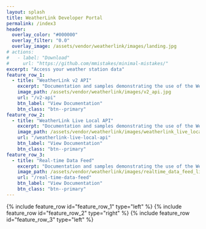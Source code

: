 ```yaml
---
layout: splash
title: WeatherLink Developer Portal
permalink: /index3
header:
  overlay_color: "#000000"
  overlay_filter: "0.0"
  overlay_image: /assets/vendor/weatherlink/images/landing.jpg
# actions:
#   - label: "Download"
#     url: "https://github.com/mmistakes/minimal-mistakes/"
excerpt: "Access your weather station data"
feature_row_1:
  - title: "WeatherLink v2 API"
    excerpt: "Documentation and samples demonstrating the use of the WeatherLink v2 API.<br><br>The WeatherLink v2 API can be used to access weather station metadata and weather observation data for WeatherLink connected weather stations you have access to."
    image_path: /assets/vendor/weatherlink/images/v2_api.jpg
    url: "/v2-api"
    btn_label: "View Documentation"
    btn_class: "btn--primary"
feature_row_2:
  - title: "WeatherLink Live Local API"
    excerpt: "Documentation and samples demonstrating the use of the WeatherLink Live Local API.<br><br>The WeatherLink Live Local API can be used to get current conditions directly from a WeatherLink Live device using a REST API as well as receive real-time data broadcasts over UDP."
    image_path: /assets/vendor/weatherlink/images/weatherlink_live_local_api.jpg
    url: "/weatherlink-live-local-api"
    btn_label: "View Documentation"
    btn_class: "btn--primary"
feature_row_3:
  - title: "Real-time Data Feed"
    excerpt: "Documentation and samples demonstrating the use of the WeatherLink Real-time Data Feed.<br><br>The WeatherLink Real-time Data Feed is a real-time data stream of the weather observation data records for WeatherLink connected weather stations you have access to."
    image_path: /assets/vendor/weatherlink/images/realtime_data_feed_lightblue.jpg
    url: "/real-time-data-feed"
    btn_label: "View Documentation"
    btn_class: "btn--primary"
---
```


{% include feature_row id="feature_row_1" type="left" %}
{% include feature_row id="feature_row_2" type="right" %}
{% include feature_row id="feature_row_3" type="left" %}
